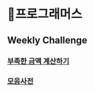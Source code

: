 # :pushpin:**프로그래머스** 

## **Weekly Challenge**
### [**부족한 금액 계산하기**](https://github.com/kimcno3/algorithms/blob/main/programmers/moneyCalculator.md)
### [**모음사전**](https://github.com/kimcno3/algorithms/blob/main/programmers/vowelsDictionary.md)